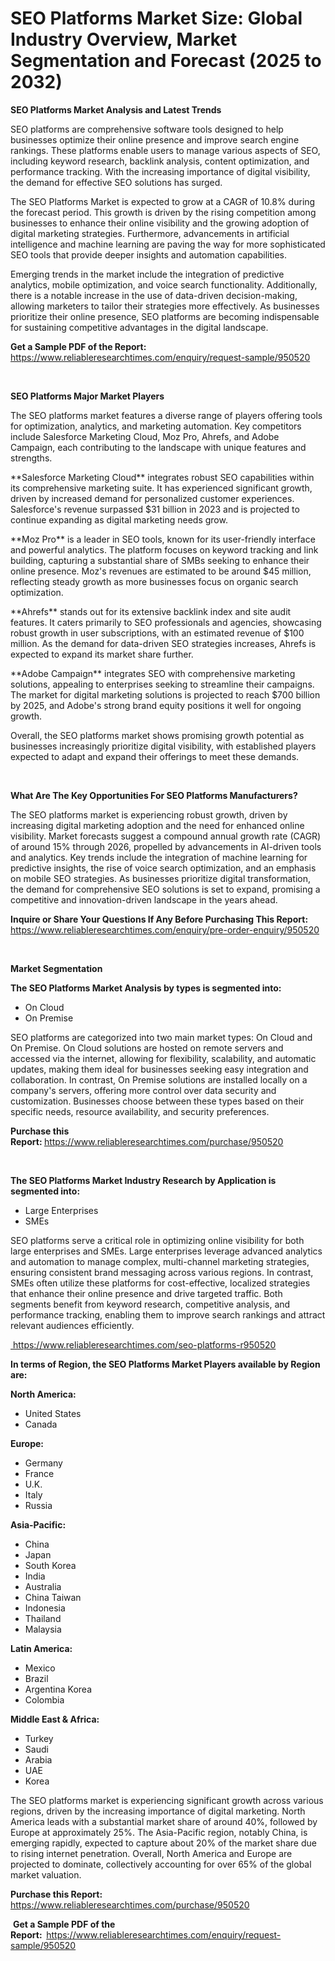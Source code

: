 <p><h1>SEO Platforms Market Size: Global Industry Overview, Market Segmentation and Forecast (2025 to 2032)</h1></p><p><strong>SEO Platforms Market Analysis and Latest Trends</strong></p>
<p><p>SEO platforms are comprehensive software tools designed to help businesses optimize their online presence and improve search engine rankings. These platforms enable users to manage various aspects of SEO, including keyword research, backlink analysis, content optimization, and performance tracking. With the increasing importance of digital visibility, the demand for effective SEO solutions has surged.</p><p>The SEO Platforms Market is expected to grow at a CAGR of 10.8% during the forecast period. This growth is driven by the rising competition among businesses to enhance their online visibility and the growing adoption of digital marketing strategies. Furthermore, advancements in artificial intelligence and machine learning are paving the way for more sophisticated SEO tools that provide deeper insights and automation capabilities.</p><p>Emerging trends in the market include the integration of predictive analytics, mobile optimization, and voice search functionality. Additionally, there is a notable increase in the use of data-driven decision-making, allowing marketers to tailor their strategies more effectively. As businesses prioritize their online presence, SEO platforms are becoming indispensable for sustaining competitive advantages in the digital landscape.</p></p>
<p><strong>Get a Sample PDF of the Report:&nbsp;</strong> <a href="https://www.reliableresearchtimes.com/enquiry/request-sample/950520?utm_campaign=3045&utm_medium=2&utm_source=Github&utm_content=ia&utm_term=17042025&utm_id=seo-platforms">https://www.reliableresearchtimes.com/enquiry/request-sample/950520</a></p>
<p>&nbsp;</p>
<p><strong>SEO Platforms Major Market Players</strong></p>
<p><p>The SEO platforms market features a diverse range of players offering tools for optimization, analytics, and marketing automation. Key competitors include Salesforce Marketing Cloud, Moz Pro, Ahrefs, and Adobe Campaign, each contributing to the landscape with unique features and strengths.</p><p>**Salesforce Marketing Cloud** integrates robust SEO capabilities within its comprehensive marketing suite. It has experienced significant growth, driven by increased demand for personalized customer experiences. Salesforce's revenue surpassed $31 billion in 2023 and is projected to continue expanding as digital marketing needs grow.</p><p>**Moz Pro** is a leader in SEO tools, known for its user-friendly interface and powerful analytics. The platform focuses on keyword tracking and link building, capturing a substantial share of SMBs seeking to enhance their online presence. Moz's revenues are estimated to be around $45 million, reflecting steady growth as more businesses focus on organic search optimization.</p><p>**Ahrefs** stands out for its extensive backlink index and site audit features. It caters primarily to SEO professionals and agencies, showcasing robust growth in user subscriptions, with an estimated revenue of $100 million. As the demand for data-driven SEO strategies increases, Ahrefs is expected to expand its market share further.</p><p>**Adobe Campaign** integrates SEO with comprehensive marketing solutions, appealing to enterprises seeking to streamline their campaigns. The market for digital marketing solutions is projected to reach $700 billion by 2025, and Adobe's strong brand equity positions it well for ongoing growth.</p><p>Overall, the SEO platforms market shows promising growth potential as businesses increasingly prioritize digital visibility, with established players expected to adapt and expand their offerings to meet these demands.</p></p>
<p>&nbsp;</p>
<p><strong>What Are The Key Opportunities For SEO Platforms Manufacturers?</strong></p>
<p><p>The SEO platforms market is experiencing robust growth, driven by increasing digital marketing adoption and the need for enhanced online visibility. Market forecasts suggest a compound annual growth rate (CAGR) of around 15% through 2026, propelled by advancements in AI-driven tools and analytics. Key trends include the integration of machine learning for predictive insights, the rise of voice search optimization, and an emphasis on mobile SEO strategies. As businesses prioritize digital transformation, the demand for comprehensive SEO solutions is set to expand, promising a competitive and innovation-driven landscape in the years ahead.</p></p>
<p><strong>Inquire or Share Your Questions If Any Before Purchasing This Report:</strong> <a href="https://www.reliableresearchtimes.com/enquiry/pre-order-enquiry/950520?utm_campaign=3045&utm_medium=2&utm_source=Github&utm_content=ia&utm_term=17042025&utm_id=seo-platforms">https://www.reliableresearchtimes.com/enquiry/pre-order-enquiry/950520</a></p>
<p>&nbsp;</p>
<p><strong>Market Segmentation</strong></p>
<p><strong>The SEO Platforms Market Analysis by types is segmented into:</strong></p>
<p><ul><li>On Cloud</li><li>On Premise</li></ul></p>
<p><p>SEO platforms are categorized into two main market types: On Cloud and On Premise. On Cloud solutions are hosted on remote servers and accessed via the internet, allowing for flexibility, scalability, and automatic updates, making them ideal for businesses seeking easy integration and collaboration. In contrast, On Premise solutions are installed locally on a company's servers, offering more control over data security and customization. Businesses choose between these types based on their specific needs, resource availability, and security preferences.</p></p>
<p><strong>Purchase this Report:&nbsp;</strong><a href="https://www.reliableresearchtimes.com/purchase/950520?utm_campaign=3045&utm_medium=2&utm_source=Github&utm_content=ia&utm_term=17042025&utm_id=seo-platforms">https://www.reliableresearchtimes.com/purchase/950520</a></p>
<p>&nbsp;</p>
<p><strong>The SEO Platforms Market Industry Research by Application is segmented into:</strong></p>
<p><ul><li>Large Enterprises</li><li>SMEs</li></ul></p>
<p><p>SEO platforms serve a critical role in optimizing online visibility for both large enterprises and SMEs. Large enterprises leverage advanced analytics and automation to manage complex, multi-channel marketing strategies, ensuring consistent brand messaging across various regions. In contrast, SMEs often utilize these platforms for cost-effective, localized strategies that enhance their online presence and drive targeted traffic. Both segments benefit from keyword research, competitive analysis, and performance tracking, enabling them to improve search rankings and attract relevant audiences efficiently.</p></p>
<p><a href="https://www.reliableresearchtimes.com/seo-platforms-r950520?utm_campaign=3045&utm_medium=2&utm_source=Github&utm_content=ia&utm_term=17042025&utm_id=seo-platforms">&nbsp;https://www.reliableresearchtimes.com/seo-platforms-r950520</a></p>
<p><strong>In terms of Region, the SEO Platforms Market Players available by Region are:</strong></p>
<p>
    <p> <strong> North America: </strong>
        <ul>
            <li>United States</li>
            <li>Canada</li>
        </ul>
        </p> 
    <p> <strong> Europe: </strong>
        <ul>
            <li>Germany</li>
            <li>France</li>
            <li>U.K.</li>
            <li>Italy</li>
            <li>Russia</li>
        </ul>
        </p> 
    <p> <strong> Asia-Pacific: </strong>
        <ul>
            <li>China</li>
            <li>Japan</li>
            <li>South Korea</li>
            <li>India</li>
            <li>Australia</li>
            <li>China Taiwan</li>
            <li>Indonesia</li>
            <li>Thailand</li>
            <li>Malaysia</li>
        </ul>
        </p> 
    <p> <strong> Latin America: </strong>
        <ul>
            <li>Mexico</li>
            <li>Brazil</li>
            <li>Argentina Korea</li>
            <li>Colombia</li>
        </ul>
        </p> 
    <p> <strong> Middle East & Africa: </strong>
        <ul>
            <li>Turkey</li>
            <li>Saudi</li>
            <li>Arabia</li>
            <li>UAE</li>
            <li>Korea</li>
        </ul>
    </p>
    </p>
<p><p>The SEO platforms market is experiencing significant growth across various regions, driven by the increasing importance of digital marketing. North America leads with a substantial market share of around 40%, followed by Europe at approximately 25%. The Asia-Pacific region, notably China, is emerging rapidly, expected to capture about 20% of the market share due to rising internet penetration. Overall, North America and Europe are projected to dominate, collectively accounting for over 65% of the global market valuation.</p></p>
<p><strong>Purchase this Report: </strong><a href="https://www.reliableresearchtimes.com/purchase/950520?utm_campaign=3045&utm_medium=2&utm_source=Github&utm_content=ia&utm_term=17042025&utm_id=seo-platforms">https://www.reliableresearchtimes.com/purchase/950520</a></p>
<p>&nbsp;<strong>Get a Sample PDF of the Report:&nbsp;&nbsp;</strong><a href="https://www.reliableresearchtimes.com/enquiry/request-sample/950520?utm_campaign=3045&utm_medium=2&utm_source=Github&utm_content=ia&utm_term=17042025&utm_id=seo-platforms">https://www.reliableresearchtimes.com/enquiry/request-sample/950520</a></p>
<p><strong></strong></p>
<p><p></p><p></p><p></p></p>